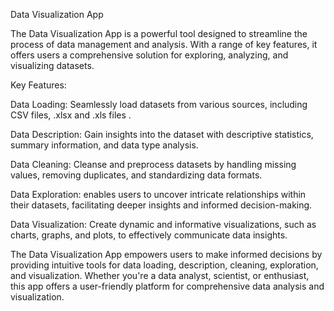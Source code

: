 Data Visualization App

The Data Visualization App is a powerful tool designed to streamline the process of data management and analysis. With a range of key features, it offers users a comprehensive solution for exploring, analyzing, and visualizing datasets.

Key Features:

   Data Loading:  Seamlessly load datasets from various sources, including CSV files, .xlsx and .xls files .

   Data Description: Gain insights into the dataset with descriptive statistics, summary information, and data type analysis.
   
   Data Cleaning: Cleanse and preprocess datasets by handling missing values, removing duplicates, and standardizing data formats.
  
   Data Exploration: enables users to uncover intricate relationships within their datasets, facilitating deeper insights and informed decision-making.
   
   Data Visualization: Create dynamic and informative visualizations, such as charts, graphs, and plots, to effectively communicate data insights.
   
The Data Visualization App empowers users to make informed decisions by providing intuitive tools for data loading, description, cleaning, exploration, and visualization. Whether you're a data analyst, scientist, or enthusiast, this app offers a user-friendly platform for comprehensive data analysis and visualization.
